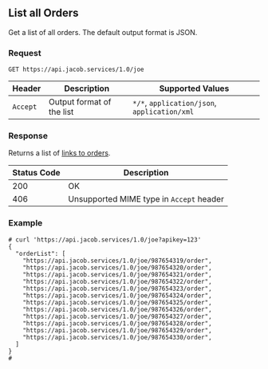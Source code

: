 ## List all Orders
Get a list of all orders. The default output format is JSON.

### Request
`GET https://api.jacob.services/1.0/joe`

| Header | Description | Supported Values |
| --- | --- | --- |
| `Accept` | Output format of the list | `*/*`, `application/json`, `application/xml` |

### Response
Returns a list of [links to orders](get_order.md).

| Status Code | Description |
| --- | --- |
| 200 | OK |
| 406 | Unsupported MIME type in `Accept` header |

### Example
```
# curl 'https://api.jacob.services/1.0/joe?apikey=123'
{
  "orderList": [
    "https://api.jacob.services/1.0/joe/987654319/order",
    "https://api.jacob.services/1.0/joe/987654320/order",
    "https://api.jacob.services/1.0/joe/987654321/order",
    "https://api.jacob.services/1.0/joe/987654322/order",
    "https://api.jacob.services/1.0/joe/987654323/order",
    "https://api.jacob.services/1.0/joe/987654324/order",
    "https://api.jacob.services/1.0/joe/987654325/order",
    "https://api.jacob.services/1.0/joe/987654326/order",
    "https://api.jacob.services/1.0/joe/987654327/order",
    "https://api.jacob.services/1.0/joe/987654328/order",
    "https://api.jacob.services/1.0/joe/987654329/order",
    "https://api.jacob.services/1.0/joe/987654330/order",
  ]
}
#
```